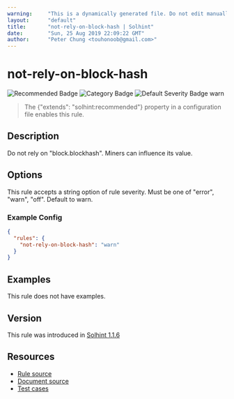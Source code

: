 ```yaml
---
warning:     "This is a dynamically generated file. Do not edit manually."
layout:      "default"
title:       "not-rely-on-block-hash | Solhint"
date:        "Sun, 25 Aug 2019 22:09:22 GMT"
author:      "Peter Chung <touhonoob@gmail.com>"
---
```


# not-rely-on-block-hash
![Recommended Badge](https://img.shields.io/badge/-Recommended-brightgreen)
![Category Badge](https://img.shields.io/badge/-Security%20Rules-informational)
![Default Severity Badge warn](https://img.shields.io/badge/Default%20Severity-warn-yellow)
> The {"extends": "solhint:recommended"} property in a configuration file enables this rule.


## Description
Do not rely on "block.blockhash". Miners can influence its value.

## Options
This rule accepts a string option of rule severity. Must be one of "error", "warn", "off". Default to warn.

### Example Config
```json
{
  "rules": {
    "not-rely-on-block-hash": "warn"
  }
}
```


## Examples
This rule does not have examples.

## Version
This rule was introduced in [Solhint 1.1.6](https://github.com/protofire/solhint/tree/v1.1.6)

## Resources
- [Rule source](https://github.com/protofire/solhint/tree/master/lib/rules/security/not-rely-on-block-hash.js)
- [Document source](https://github.com/protofire/solhint/tree/master/docs/rules/security/not-rely-on-block-hash.md)
- [Test cases](https://github.com/protofire/solhint/tree/master/test/rules/security/not-rely-on-block-hash.js)
